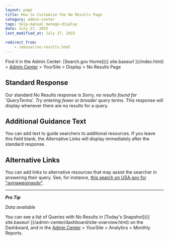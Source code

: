 ```yaml
---
layout: page
title: How to Customize the No Results Page
category: admin-center
tags: help-manual manage-display
date: July 27, 2015
last_modified_at: July 27, 2015

redirect_from:
    - /manual/no-results.html
---
```


 Find it in the Admin Center: [Search.gov Home]({{ site.baseurl }}/index.html) > [Admin Center](https://search.usa.gov/sites/) > YourSite > Display > No Results Page

## Standard Response

Our standard No Results response is *Sorry, no results found for 'QueryTerms'. Try entering fewer or broader query terms*. This response will display whenever there are no results for a query.

## Additional Guidance Text

You can add text to guide searchers to additional resources. If you leave this field blank, the Alternative Links will display immediately after the standard response.

## Alternative Links

You can add links to alternative resources that may assist the searcher in answering their query. See, for instance, [this search on USA.gov for "avinaweoinasdv"](https://search.usa.gov/search?affiliate=usagov&query=avinaweoinasdv).

---

***Pro Tip***

*Data available*

You can see a list of Queries with No Results in [Today's Snapshot]({{ site.baseurl }}/admin-center/dashboard/site-overview.html) on the Dashboard, and in the [Admin Center](https://search.usa.gov/sites/) > YourSite > Analytics > Monthly Reports.